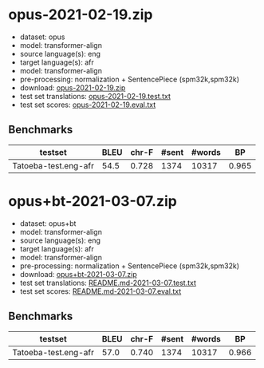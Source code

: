 # opus-2021-02-19.zip

* dataset: opus
* model: transformer-align
* source language(s): eng
* target language(s): afr
* model: transformer-align
* pre-processing: normalization + SentencePiece (spm32k,spm32k)
* download: [opus-2021-02-19.zip](https://object.pouta.csc.fi/Tatoeba-MT-models/eng-afr/opus-2021-02-19.zip)
* test set translations: [opus-2021-02-19.test.txt](https://object.pouta.csc.fi/Tatoeba-MT-models/eng-afr/opus-2021-02-19.test.txt)
* test set scores: [opus-2021-02-19.eval.txt](https://object.pouta.csc.fi/Tatoeba-MT-models/eng-afr/opus-2021-02-19.eval.txt)

## Benchmarks

| testset | BLEU  | chr-F | #sent | #words | BP |
|---------|-------|-------|-------|--------|----|
| Tatoeba-test.eng-afr 	| 54.5 	| 0.728 	| 1374 	| 10317 	| 0.965 |



# opus+bt-2021-03-07.zip

* dataset: opus+bt
* model: transformer-align
* source language(s): eng
* target language(s): afr
* model: transformer-align
* pre-processing: normalization + SentencePiece (spm32k,spm32k)
* download: [opus+bt-2021-03-07.zip](https://object.pouta.csc.fi/Tatoeba-MT-models/eng-afr/opus+bt-2021-03-07.zip)
* test set translations: [README.md-2021-03-07.test.txt](https://object.pouta.csc.fi/Tatoeba-MT-models/eng-afr/README.md-2021-03-07.test.txt)
* test set scores: [README.md-2021-03-07.eval.txt](https://object.pouta.csc.fi/Tatoeba-MT-models/eng-afr/README.md-2021-03-07.eval.txt)

## Benchmarks

| testset | BLEU  | chr-F | #sent | #words | BP |
|---------|-------|-------|-------|--------|----|
| Tatoeba-test.eng-afr 	| 57.0 	| 0.740 	| 1374 	| 10317 	| 0.966 |

